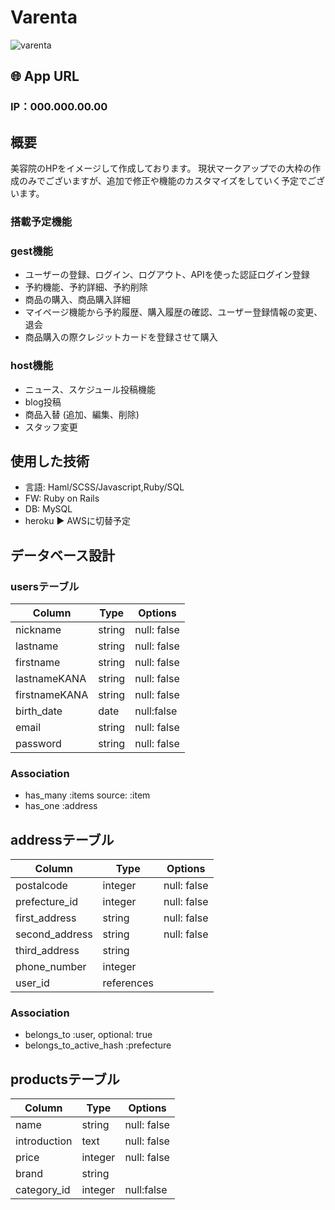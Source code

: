 # Varenta
![varenta](https://user-images.githubusercontent.com/61730661/83250469-1fb7aa80-a1e3-11ea-92db-e564e51a5186.jpg)

## 🌐 App URL
### **IP：000.000.00.00**

## 概要
美容院のHPをイメージして作成しております。
現状マークアップでの大枠の作成のみでございますが、追加で修正や機能のカスタマイズをしていく予定でございます。

### 搭載予定機能
### gest機能
* ユーザーの登録、ログイン、ログアウト、APIを使った認証ログイン登録
* 予約機能、予約詳細、予約削除
* 商品の購入、商品購入詳細
* マイページ機能から予約履歴、購入履歴の確認、ユーザー登録情報の変更、退会
* 商品購入の際クレジットカードを登録させて購入

### host機能 
* ニュース、スケジュール投稿機能
* blog投稿
* 商品入替 (追加、編集、削除)
* スタッフ変更


## 使用した技術
* 言語:  Haml/SCSS/Javascript,Ruby/SQL
* FW:  Ruby on Rails
* DB:  MySQL
* heroku ▶︎ AWSに切替予定
  

## データベース設計 
### usersテーブル
|Column|Type|Options|
|------|----|-------|
|nickname|string|null: false|
|lastname|string|null: false|
|firstname|string|null: false|
|lastnameKANA|string|null: false|
|firstnameKANA|string|null: false|
|birth_date|date|null:false|
|email|string|null: false|
|password|string|null: false|
### Association
- has_many :items
source: :item
- has_one :address



## addressテーブル
|Column|Type|Options|
|------|----|-------|
|postalcode|integer|null: false|
|prefecture_id|integer|null: false|
|first_address|string|null: false|
|second_address|string|null: false|
|third_address|string||
|phone_number|integer||
|user_id|references||
### Association
- belongs_to :user, optional: true
- belongs_to_active_hash :prefecture

## productsテーブル
|Column|Type|Options|
|------|----|-------|
name|string|null: false|
introduction|text|null: false|
price|integer|null: false|
brand|string|
category_id|integer|null:false|

